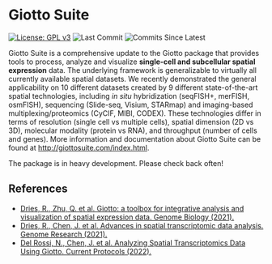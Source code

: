 
<!-- README.md is generated from README.Rmd. Please edit that file -->
<!-- This line is from RStudio -->

# Giotto Suite

<!-- badges: start -->

[![License: GPL
v3](https://img.shields.io/badge/License-GPLv3-blue.svg)](https://www.gnu.org/licenses/gpl-3.0)
![Last Commit](https://badgen.net/github/last-commit/RubD/Giotto/suite)
![Commits Since
Latest](https://img.shields.io/github/commits-since/RubD/Giotto/latest/suite)
<!-- badges: end -->

Giotto Suite is a comprehensive update to the Giotto package that
provides tools to process, analyze and visualize **single-cell and
subcellular spatial expression** data. The underlying framework is
generalizable to virtually all currently available spatial datasets. We
recently demonstrated the general applicability on 10 different datasets
created by 9 different state-of-the-art spatial technologies, including
*in situ* hybridization (seqFISH+, merFISH, osmFISH), sequencing
(Slide-seq, Visium, STARmap) and imaging-based multiplexing/proteomics
(CyCIF, MIBI, CODEX). These technologies differ in terms of resolution
(single cell vs multiple cells), spatial dimension (2D vs 3D), molecular
modality (protein vs RNA), and throughput (number of cells and genes).
More information and documentation about Giotto Suite can be found at
<http://giottosuite.com/index.html>.

The package is in heavy development. Please check back often!

<!-- <img src="inst/images/general_figs/overview_datasets.png" /> -->

## References

-   [Dries, R., Zhu, Q. et al. Giotto: a toolbox for integrative
    analysis and visualization of spatial expression data. Genome
    Biology
    (2021).](https://genomebiology.biomedcentral.com/articles/10.1186/s13059-021-02286-2)
-   [Dries, R., Chen, J. et al. Advances in spatial transcriptomic data
    analysis. Genome Research
    (2021).](https://genome.cshlp.org/content/31/10/1706.long)
-   [Del Rossi, N., Chen, J. et al. Analyzing Spatial Transcriptomics
    Data Using Giotto. Current Protocols
    (2022).](https://currentprotocols.onlinelibrary.wiley.com/doi/abs/10.1002/cpz1.405)
